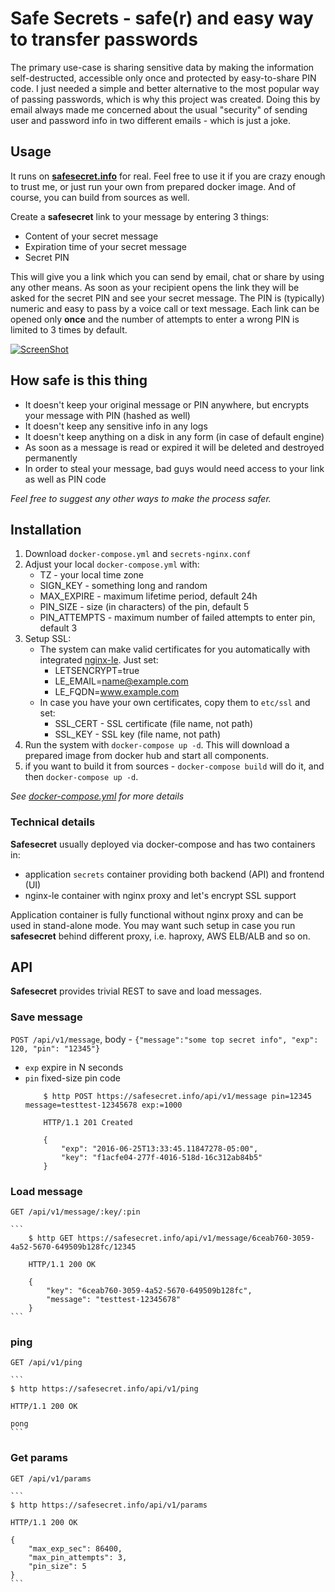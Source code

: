 # Safe Secrets - safe(r) and easy way to transfer passwords

The primary use-case is sharing sensitive data by making the information self-destructed, accessible only once and protected
by easy-to-share PIN code. I just needed a simple and better alternative to the most popular way of passing passwords,
which is why this project was created. Doing this by email always made me concerned about the usual "security" of sending user
and password info in two different emails - which is just a joke.

## Usage

It runs on **[safesecret.info](https://safesecret.info)** for real. Feel free to use it if you are crazy enough to trust me,
or just run your own from prepared docker image. And of course, you can build from sources as well.

Create a **safesecret** link to your message by entering 3 things:

- Content of your secret message
- Expiration time of your secret message
- Secret PIN

 This will give you a link which you can send by email, chat or share by using any other means.
 As soon as your recipient opens the link they will be asked for the secret PIN and see your secret message.
 The PIN is (typically) numeric and easy to pass by a voice call or text message.
 Each link can be opened only **once** and the number of attempts to enter a wrong PIN is limited to 3 times by default.

[![ScreenShot](https://raw.github.com/umputun/secrets/master/webapp/demo/demo.png)](https://www.youtube.com/watch?v=erT1QYiDD-Q)

## How safe is this thing

- It doesn't keep your original message or PIN anywhere, but encrypts your message with PIN (hashed as well)
- It doesn't keep any sensitive info in any logs
- It doesn't keep anything on a disk in any form (in case of default engine)
- As soon as a message is read or expired it will be deleted and destroyed permanently
- In order to steal your message, bad guys would need access to your link as well as PIN code

_Feel free to suggest any other ways to make the process safer._

## Installation

1. Download `docker-compose.yml` and `secrets-nginx.conf`
1. Adjust your local `docker-compose.yml` with:
    - TZ - your local time zone
    - SIGN_KEY - something long and random
    - MAX_EXPIRE - maximum lifetime period, default 24h
    - PIN_SIZE - size (in characters) of the pin, default 5
    - PIN_ATTEMPTS - maximum number of failed attempts to enter pin, default 3
1. Setup SSL:
    - The system can make valid certificates for you automatically with integrated [nginx-le](https://github.com/umputun/nginx-le). Just set:
        - LETSENCRYPT=true
        - LE_EMAIL=name@example.com
        - LE_FQDN=www.example.com
    - In case you have your own certificates, copy them to `etc/ssl` and set:
        - SSL_CERT - SSL certificate (file name, not path)
        - SSL_KEY - SSL key (file name, not path)
1. Run the system with `docker-compose up -d`. This will download a prepared image from docker hub and start all components.
1. if you want to build it from sources - `docker-compose build` will do it, and then `docker-compose up -d`.

_See [docker-compose.yml](https://github.com/umputun/secrets/blob/master/docker-compose.yml) for more details_

### Technical details

**Safesecret** usually deployed via docker-compose and has two containers in:

- application `secrets` container providing both backend (API) and frontend (UI)
- nginx-le container with nginx proxy and let's encrypt SSL support

Application container is fully functional without nginx proxy and can be used in stand-alone mode. You may want such setup
in case you run **safesecret** behind different proxy, i.e. haproxy, AWS ELB/ALB and so on.

## API

**Safesecret** provides trivial REST to save and load messages.

### Save message

`POST /api/v1/message`, body - `{"message":"some top secret info", "exp": 120, "pin": "12345"}`

- `exp` expire in N seconds
- `pin` fixed-size pin code
    ```
        $ http POST https://safesecret.info/api/v1/message pin=12345 message=testtest-12345678 exp:=1000

        HTTP/1.1 201 Created

        {
            "exp": "2016-06-25T13:33:45.11847278-05:00",
            "key": "f1acfe04-277f-4016-518d-16c312ab84b5"
        }
    ```

### Load message

`GET /api/v1/message/:key/:pin`

    ```
        $ http GET https://safesecret.info/api/v1/message/6ceab760-3059-4a52-5670-649509b128fc/12345

        HTTP/1.1 200 OK

        {
            "key": "6ceab760-3059-4a52-5670-649509b128fc",
            "message": "testtest-12345678"
        }
    ```

### ping

`GET /api/v1/ping`

    ```
    $ http https://safesecret.info/api/v1/ping

    HTTP/1.1 200 OK

    pong
    ```

### Get params

`GET /api/v1/params`

    ```
    $ http https://safesecret.info/api/v1/params

    HTTP/1.1 200 OK

    {
        "max_exp_sec": 86400,
        "max_pin_attempts": 3,
        "pin_size": 5
    }
    ```
